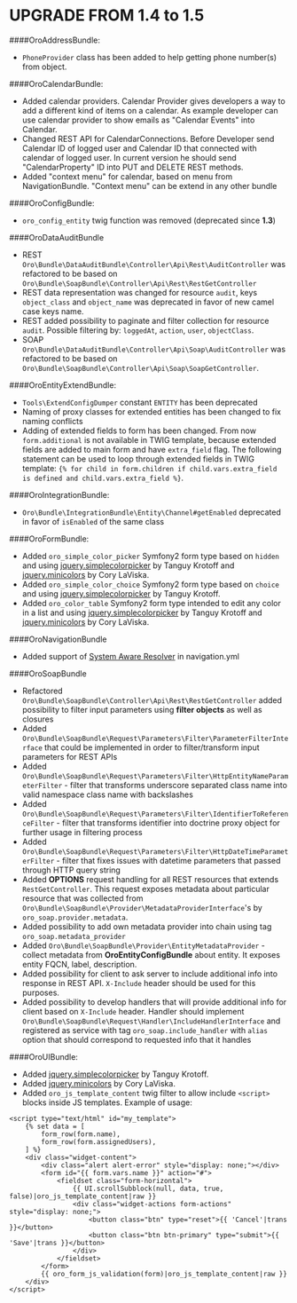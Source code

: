 UPGRADE FROM 1.4 to 1.5
=======================

####OroAddressBundle:
- `PhoneProvider` class has been added to help getting phone number(s) from object.

####OroCalendarBundle:
- Added calendar providers. Calendar Provider gives developers a way to add a different kind of items on a calendar. As example developer can use calendar provider to show emails as "Calendar Events" into Calendar.
- Changed REST API for CalendarConnections. Before Developer send Calendar ID of logged user and Calendar ID that connected with calendar of logged user. In current version he should send "CalendarProperty" ID into PUT and DELETE REST methods.
- Added "context menu" for calendar, based on menu from NavigationBundle. "Context menu" can be extend in any other bundle

####OroConfigBundle:
- `oro_config_entity` twig function was removed (deprecated since **1.3**)

####OroDataAuditBundle
- REST `Oro\Bundle\DataAuditBundle\Controller\Api\Rest\AuditController` was refactored to be based on `Oro\Bundle\SoapBundle\Controller\Api\Rest\RestGetController`
- REST data representation was changed for resource `audit`, keys `object_class` and `object_name` was deprecated in favor of new camel case keys name.
- REST added possibility to paginate and filter collection for resource `audit`. Possible filtering by: `loggedAt`, `action`, `user`, `objectClass`.
- SOAP `Oro\Bundle\DataAuditBundle\Controller\Api\Soap\AuditController` was refactored to be based on `Oro\Bundle\SoapBundle\Controller\Api\Soap\SoapGetController`.

####OroEntityExtendBundle:
- `Tools\ExtendConfigDumper` constant `ENTITY` has been deprecated
- Naming of proxy classes for extended entities has been changed to fix naming conflicts
- Adding of extended fields to form has been changed. From now `form.additional` is not available in TWIG template, because extended fields are added to main form and have  `extra_field` flag. The following statement can be used to loop through extended fields in TWIG template: `{% for child in form.children if child.vars.extra_field is defined and child.vars.extra_field %}`.

####OroIntegrationBundle:
- `Oro\Bundle\IntegrationBundle\Entity\Channel#getEnabled` deprecated in favor of `isEnabled` of the same class

####OroFormBundle:
- Added `oro_simple_color_picker` Symfony2 form type based on `hidden` and using [jquery.simplecolorpicker](https://github.com/tkrotoff/jquery-simplecolorpicker) by Tanguy Krotoff and [jquery.minicolors](https://github.com/claviska/jquery-miniColors) by Cory LaViska.
- Added `oro_simple_color_choice` Symfony2 form type based on `choice` and using [jquery.simplecolorpicker](https://github.com/tkrotoff/jquery-simplecolorpicker) by Tanguy Krotoff.
- Added `oro_color_table` Symfony2 form type intended to edit any color in a list and using [jquery.simplecolorpicker](https://github.com/tkrotoff/jquery-simplecolorpicker) by Tanguy Krotoff and [jquery.minicolors](https://github.com/claviska/jquery-miniColors) by Cory LaViska.

####OroNavigationBundle
- Added support of [System Aware Resolver](/src/Oro/Component/Config/Resources/doc/system_aware_resolver.md) in navigation.yml

####OroSoapBundle
- Refactored `Oro\Bundle\SoapBundle\Controller\Api\Rest\RestGetController` added possibility to filter input parameters using **filter objects** as well as closures
- Added `Oro\Bundle\SoapBundle\Request\Parameters\Filter\ParameterFilterInterface` that could be implemented in order to filter/transform input parameters for REST APIs
- Added `Oro\Bundle\SoapBundle\Request\Parameters\Filter\HttpEntityNameParameterFilter` - filter that transforms underscore separated class name into valid namespace class name with backslashes
- Added `Oro\Bundle\SoapBundle\Request\Parameters\Filter\IdentifierToReferenceFilter` - filter that transforms identifier into doctrine proxy object for further usage in filtering process
- Added `Oro\Bundle\SoapBundle\Request\Parameters\Filter\HttpDateTimeParameterFilter` - filter that fixes issues with datetime parameters that passed through HTTP query string
- Added **OPTIONS** request handling for all REST resources that extends `RestGetController`.
  This request exposes metadata about particular resource that was collected from `Oro\Bundle\SoapBundle\Provider\MetadataProviderInterface`'s
  by `oro_soap.provider.metadata`.
- Added possibility to add own metadata provider into chain using tag `oro_soap.metadata_provider`
- Added `Oro\Bundle\SoapBundle\Provider\EntityMetadataProvider` - collect metadata from **OroEntityConfigBundle** about entity. It exposes entity FQCN, label, description.
- Added possibility for client to ask server to include additional info into response in REST API. `X-Include` header should be used for this purposes.
- Added possibility to develop handlers that will provide additional info for client based on `X-Include` header. Handler should implement 
  `Oro\Bundle\SoapBundle\Request\Handler\IncludeHandlerInterface` and registered as service with tag `oro_soap.include_handler` with `alias` option that should correspond
  to requested info that it handles

####OroUIBundle:
- Added [jquery.simplecolorpicker](https://github.com/tkrotoff/jquery-simplecolorpicker) by Tanguy Krotoff.
- Added [jquery.minicolors](https://github.com/claviska/jquery-miniColors) by Cory LaViska.
- Added `oro_js_template_content` twig filter to allow include `<script>` blocks inside JS templates. Example of usage:

```twig
<script type="text/html" id="my_template">
    {% set data = [
        form_row(form.name),
        form_row(form.assignedUsers),
    ] %}
    <div class="widget-content">
        <div class="alert alert-error" style="display: none;"></div>
        <form id="{{ form.vars.name }}" action="#">
            <fieldset class="form-horizontal">
                {{ UI.scrollSubblock(null, data, true, false)|oro_js_template_content|raw }}
                <div class="widget-actions form-actions" style="display: none;">
                    <button class="btn" type="reset">{{ 'Cancel'|trans }}</button>
                    <button class="btn btn-primary" type="submit">{{ 'Save'|trans }}</button>
                </div>
            </fieldset>
        </form>
        {{ oro_form_js_validation(form)|oro_js_template_content|raw }}
    </div>
</script>
```
